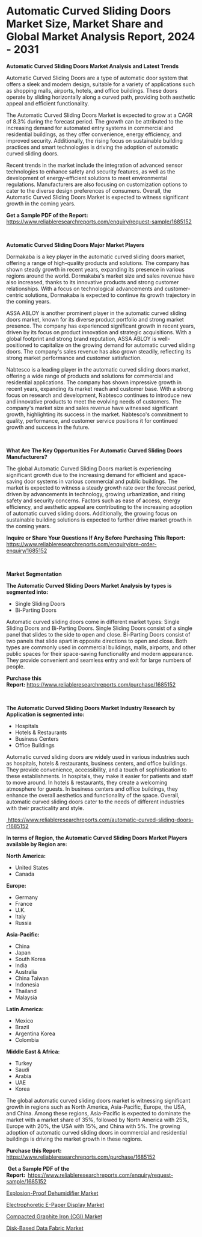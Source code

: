 <p><h1>Automatic Curved Sliding Doors Market Size, Market Share and Global Market Analysis Report, 2024 - 2031</h1></p><p><strong>Automatic Curved Sliding Doors Market Analysis and Latest Trends</strong></p>
<p><p>Automatic Curved Sliding Doors are a type of automatic door system that offers a sleek and modern design, suitable for a variety of applications such as shopping malls, airports, hotels, and office buildings. These doors operate by sliding horizontally along a curved path, providing both aesthetic appeal and efficient functionality.</p><p>The Automatic Curved Sliding Doors Market is expected to grow at a CAGR of 8.3% during the forecast period. The growth can be attributed to the increasing demand for automated entry systems in commercial and residential buildings, as they offer convenience, energy efficiency, and improved security. Additionally, the rising focus on sustainable building practices and smart technologies is driving the adoption of automatic curved sliding doors.</p><p>Recent trends in the market include the integration of advanced sensor technologies to enhance safety and security features, as well as the development of energy-efficient solutions to meet environmental regulations. Manufacturers are also focusing on customization options to cater to the diverse design preferences of consumers. Overall, the Automatic Curved Sliding Doors Market is expected to witness significant growth in the coming years.</p></p>
<p><strong>Get a Sample PDF of the Report:&nbsp;</strong> <a href="https://www.reliableresearchreports.com/enquiry/request-sample/1685152">https://www.reliableresearchreports.com/enquiry/request-sample/1685152</a></p>
<p>&nbsp;</p>
<p><strong>Automatic Curved Sliding Doors Major Market Players</strong></p>
<p><p>Dormakaba is a key player in the automatic curved sliding doors market, offering a range of high-quality products and solutions. The company has shown steady growth in recent years, expanding its presence in various regions around the world. Dormakaba's market size and sales revenue have also increased, thanks to its innovative products and strong customer relationships. With a focus on technological advancements and customer-centric solutions, Dormakaba is expected to continue its growth trajectory in the coming years.</p><p>ASSA ABLOY is another prominent player in the automatic curved sliding doors market, known for its diverse product portfolio and strong market presence. The company has experienced significant growth in recent years, driven by its focus on product innovation and strategic acquisitions. With a global footprint and strong brand reputation, ASSA ABLOY is well-positioned to capitalize on the growing demand for automatic curved sliding doors. The company's sales revenue has also grown steadily, reflecting its strong market performance and customer satisfaction.</p><p>Nabtesco is a leading player in the automatic curved sliding doors market, offering a wide range of products and solutions for commercial and residential applications. The company has shown impressive growth in recent years, expanding its market reach and customer base. With a strong focus on research and development, Nabtesco continues to introduce new and innovative products to meet the evolving needs of customers. The company's market size and sales revenue have witnessed significant growth, highlighting its success in the market. Nabtesco's commitment to quality, performance, and customer service positions it for continued growth and success in the future.</p></p>
<p>&nbsp;</p>
<p><strong>What Are The Key Opportunities For Automatic Curved Sliding Doors Manufacturers?</strong></p>
<p><p>The global Automatic Curved Sliding Doors market is experiencing significant growth due to the increasing demand for efficient and space-saving door systems in various commercial and public buildings. The market is expected to witness a steady growth rate over the forecast period, driven by advancements in technology, growing urbanization, and rising safety and security concerns. Factors such as ease of access, energy efficiency, and aesthetic appeal are contributing to the increasing adoption of automatic curved sliding doors. Additionally, the growing focus on sustainable building solutions is expected to further drive market growth in the coming years.</p></p>
<p><strong>Inquire or Share Your Questions If Any Before Purchasing This Report:</strong> <a href="https://www.reliableresearchreports.com/enquiry/pre-order-enquiry/1685152">https://www.reliableresearchreports.com/enquiry/pre-order-enquiry/1685152</a></p>
<p>&nbsp;</p>
<p><strong>Market Segmentation</strong></p>
<p><strong>The Automatic Curved Sliding Doors Market Analysis by types is segmented into:</strong></p>
<p><ul><li>Single Sliding Doors</li><li>Bi-Parting Doors</li></ul></p>
<p><p>Automatic curved sliding doors come in different market types: Single Sliding Doors and Bi-Parting Doors. Single Sliding Doors consist of a single panel that slides to the side to open and close. Bi-Parting Doors consist of two panels that slide apart in opposite directions to open and close. Both types are commonly used in commercial buildings, malls, airports, and other public spaces for their space-saving functionality and modern appearance. They provide convenient and seamless entry and exit for large numbers of people.</p></p>
<p><strong>Purchase this Report:&nbsp;</strong><a href="https://www.reliableresearchreports.com/purchase/1685152">https://www.reliableresearchreports.com/purchase/1685152</a></p>
<p>&nbsp;</p>
<p><strong>The Automatic Curved Sliding Doors Market Industry Research by Application is segmented into:</strong></p>
<p><ul><li>Hospitals</li><li>Hotels & Restaurants</li><li>Business Centers</li><li>Office Buildings</li></ul></p>
<p><p>Automatic curved sliding doors are widely used in various industries such as hospitals, hotels & restaurants, business centers, and office buildings. They provide convenience, accessibility, and a touch of sophistication to these establishments. In hospitals, they make it easier for patients and staff to move around. In hotels & restaurants, they create a welcoming atmosphere for guests. In business centers and office buildings, they enhance the overall aesthetics and functionality of the space. Overall, automatic curved sliding doors cater to the needs of different industries with their practicality and style.</p></p>
<p><a href="https://www.reliableresearchreports.com/automatic-curved-sliding-doors-r1685152">&nbsp;https://www.reliableresearchreports.com/automatic-curved-sliding-doors-r1685152</a></p>
<p><strong>In terms of Region, the Automatic Curved Sliding Doors Market Players available by Region are:</strong></p>
<p>
    <p> <strong> North America: </strong>
        <ul>
            <li>United States</li>
            <li>Canada</li>
        </ul>
        </p> 
    <p> <strong> Europe: </strong>
        <ul>
            <li>Germany</li>
            <li>France</li>
            <li>U.K.</li>
            <li>Italy</li>
            <li>Russia</li>
        </ul>
        </p> 
    <p> <strong> Asia-Pacific: </strong>
        <ul>
            <li>China</li>
            <li>Japan</li>
            <li>South Korea</li>
            <li>India</li>
            <li>Australia</li>
            <li>China Taiwan</li>
            <li>Indonesia</li>
            <li>Thailand</li>
            <li>Malaysia</li>
        </ul>
        </p> 
    <p> <strong> Latin America: </strong>
        <ul>
            <li>Mexico</li>
            <li>Brazil</li>
            <li>Argentina Korea</li>
            <li>Colombia</li>
        </ul>
        </p> 
    <p> <strong> Middle East & Africa: </strong>
        <ul>
            <li>Turkey</li>
            <li>Saudi</li>
            <li>Arabia</li>
            <li>UAE</li>
            <li>Korea</li>
        </ul>
    </p>
    </p>
<p><p>The global automatic curved sliding doors market is witnessing significant growth in regions such as North America, Asia-Pacific, Europe, the USA, and China. Among these regions, Asia-Pacific is expected to dominate the market with a market share of 35%, followed by North America with 25%, Europe with 20%, the USA with 15%, and China with 5%. The growing adoption of automatic curved sliding doors in commercial and residential buildings is driving the market growth in these regions.</p></p>
<p><strong>Purchase this Report: </strong><a href="https://www.reliableresearchreports.com/purchase/1685152">https://www.reliableresearchreports.com/purchase/1685152</a></p>
<p>&nbsp;<strong>Get a Sample PDF of the Report:&nbsp;&nbsp;</strong><a href="https://www.reliableresearchreports.com/enquiry/request-sample/1685152">https://www.reliableresearchreports.com/enquiry/request-sample/1685152</a></p>
<p><strong></strong></p>
<p><p><a href="https://medium.com/@chellamarie1961/analyzing-explosion-proof-dehumidifier-market-dynamics-and-growth-drivers-and-forecasted-for-period-e0b2ad426903">Explosion-Proof Dehumidifier Market</a></p><p><a href="https://github.com/arionmp/Market-Research-Report-List-4/blob/main/electrophoretic-e-paper-display-market.md">Electrophoretic E-Paper Display Market</a></p><p><a href="https://medium.com/@kaitlynkristyfj13/compacted-graphite-iron-cgi-market-trends-focusing-on-compacted-graphite-iron-cgi-market-a81c8f90fa36">Compacted Graphite Iron (CGI) Market</a></p><p><a href="https://github.com/markusgodoy/Market-Research-Report-List-4/blob/main/disk-based-data-fabric-market.md">Disk-Based Data Fabric Market</a></p></p>
